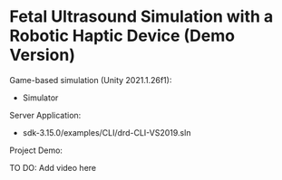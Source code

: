 # Fetal Ultrasound Simulation with a Robotic Haptic Device (Demo Version)

Game-based simulation (Unity 2021.1.26f1):

* Simulator

Server Application:

* sdk-3.15.0/examples/CLI/drd-CLI-VS2019.sln

Project Demo:

TO DO: Add video here
